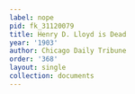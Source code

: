 ```yaml
---
label: nope
pid: fk_31120079
title: Henry D. Lloyd is Dead
year: '1903'
author: Chicago Daily Tribune
order: '368'
layout: single
collection: documents
---
```

